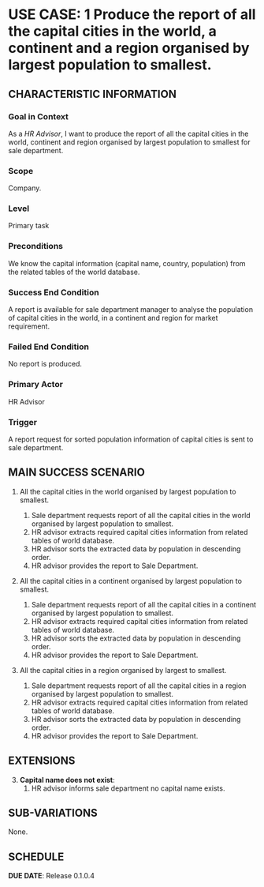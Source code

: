# USE CASE: 1 Produce the report of all the capital cities in the world, a continent and a region organised by largest population to smallest.

## CHARACTERISTIC INFORMATION

### Goal in Context

As a *HR Advisor*, I want to produce the report of all the capital cities in the world, continent and region organised by largest population to smallest for sale department.
### Scope

Company.

### Level

Primary task

### Preconditions

We know the capital information (capital name, country, population) from the related tables of the world database.

### Success End Condition

A report is available for sale department manager to analyse the population of capital cities in the world, in a continent and region for market requirement.

### Failed End Condition

No report is produced.

### Primary Actor

HR Advisor

### Trigger

A report request for sorted population information of capital cities is sent to sale department.

## MAIN SUCCESS SCENARIO

1. All the capital cities in the world organised by largest population to smallest.
   1. Sale department requests report of all the capital cities in the world organised by largest population to smallest.
   2. HR advisor extracts required capital cities information from related tables of world database.
   3. HR advisor sorts the extracted data by population in descending order.
   4. HR advisor provides the report to Sale Department.


2. All the capital cities in a continent organised by largest population to smallest.
   1. Sale department requests report of all the capital cities in a  continent organised by largest population to smallest.
   2. HR advisor extracts required capital cities information from related tables of world database.
   3. HR advisor sorts the extracted data by population in descending order.
   4. HR advisor provides the report to Sale Department.

3. All the capital cities in a region organised by largest to smallest.
   1. Sale department requests report of all the capital cities in a  region organised by largest population to smallest.
   2. HR advisor extracts required capital cities information from related tables of world database.
   3. HR advisor sorts the extracted data by population in descending order.
   4. HR advisor provides the report to Sale Department.

## EXTENSIONS

3. **Capital name does not exist**:
    1. HR advisor informs sale department no capital name exists.

## SUB-VARIATIONS

None.

## SCHEDULE

**DUE DATE**: Release 0.1.0.4